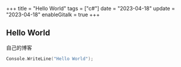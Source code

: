 +++
title = "Hello World"
tags = ["c#"]
date = "2023-04-18"
update = "2023-04-18"
enableGitalk = true
+++

## Hello World

自己的博客

```c sharp
Console.WriteLine("Hello World");
```